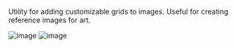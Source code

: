 Utility for adding customizable grids to images. Useful for creating reference images for art.

![image](https://github.com/user-attachments/assets/4eaec5c3-df69-4e4b-ba86-7ec345788743)
![image](https://github.com/user-attachments/assets/806b65b3-69ed-4edb-ae39-780353564409)
